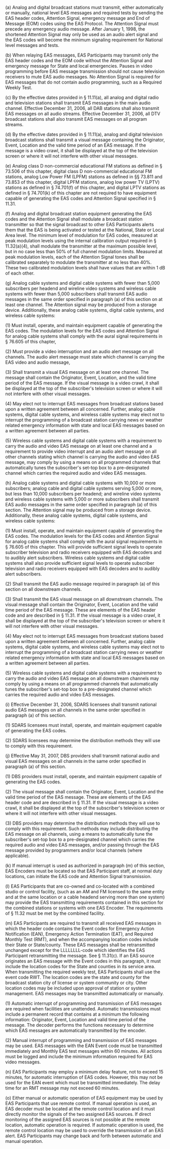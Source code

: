 (a) Analog and digital broadcast stations must transmit, either automatically or manually, national level EAS messages and required tests by sending the EAS header codes, Attention Signal, emergency message and End of Message (EOM) codes using the EAS Protocol. The Attention Signal must precede any emergency audio message. After January 1, 1998, the shortened Attention Signal may only be used as an audio alert signal and the EAS codes will become the minimum signaling requirement for National level messages and tests.

(b) When relaying EAS messages, EAS Participants may transmit only the EAS header codes and the EOM code without the Attention Signal and emergency message for State and local emergencies. Pauses in video programming before EAS message transmission should not cause television receivers to mute EAS audio messages. No Attention Signal is required for EAS messages that do not contain audio programming, such as a Required Weekly Test.

(c) By the effective dates provided in § 11.11(a), all analog and digital radio and television stations shall transmit EAS messages in the main audio channel. Effective December 31, 2006, all DAB stations shall also transmit EAS messages on all audio streams. Effective December 31, 2006, all DTV broadcast stations shall also transmit EAS messages on all program streams.

(d) By the effective dates provided in § 11.11(a), analog and digital television broadcast stations shall transmit a visual message containing the Originator, Event, Location and the valid time period of an EAS message. If the message is a video crawl, it shall be displayed at the top of the television screen or where it will not interfere with other visual messages.

(e) Analog class D non-commercial educational FM stations as defined in § 73.506 of this chapter, digital class D non-commercial educational FM stations, analog Low Power FM (LPFM) stations as defined in §§ 73.811 and 73.853 of this chapter, digital LPFM stations, analog low power TV (LPTV) stations as defined in § 74.701(f) of this chapter, and digital LPTV stations as defined in § 74.701(k) of this chapter are not required to have equipment capable of generating the EAS codes and Attention Signal specified in § 11.31.

(f) Analog and digital broadcast station equipment generating the EAS codes and the Attention Signal shall modulate a broadcast station transmitter so that the signal broadcast to other EAS Participants alerts them that the EAS is being activated or tested at the National, State or Local Area level. The minimum level of modulation for EAS codes, measured at peak modulation levels using the internal calibration output required in § 11.32(a)(4), shall modulate the transmitter at the maximum possible level, but in no case less than 50% of full channel modulation limits. Measured at peak modulation levels, each of the Attention Signal tones shall be calibrated separately to modulate the transmitter at no less than 40%. These two calibrated modulation levels shall have values that are within 1 dB of each other.

(g) Analog cable systems and digital cable systems with fewer than 5,000 subscribers per headend and wireline video systems and wireless cable systems with fewer than 5,000 subscribers shall transmit EAS audio messages in the same order specified in paragraph (a) of this section on at least one channel. The Attention signal may be produced from a storage device. Additionally, these analog cable systems, digital cable systems, and wireless cable systems:

(1) Must install, operate, and maintain equipment capable of generating the EAS codes. The modulation levels for the EAS codes and Attention Signal for analog cable systems shall comply with the aural signal requirements in § 76.605 of this chapter,

(2) Must provide a video interruption and an audio alert message on all channels. The audio alert message must state which channel is carrying the EAS video and audio message,

(3) Shall transmit a visual EAS message on at least one channel. The message shall contain the Originator, Event, Location, and the valid time period of the EAS message. If the visual message is a video crawl, it shall be displayed at the top of the subscriber's television screen or where it will not interfere with other visual messages.

(4) May elect not to interrupt EAS messages from broadcast stations based upon a written agreement between all concerned. Further, analog cable systems, digital cable systems, and wireless cable systems may elect not to interrupt the programming of a broadcast station carrying news or weather related emergency information with state and local EAS messages based on a written agreement between all parties.

(5) Wireless cable systems and digital cable systems with a requirement to carry the audio and video EAS message on at least one channel and a requirement to provide video interrupt and an audio alert message on all other channels stating which channel is carrying the audio and video EAS message, may comply by using a means on all programmed channels that automatically tunes the subscriber's set-top box to a pre-designated channel which carries the required audio and video EAS messages.

(h) Analog cable systems and digital cable systems with 10,000 or more subscribers; analog cable and digital cable systems serving 5,000 or more, but less than 10,000 subscribers per headend; and wireline video systems and wireless cable systems with 5,000 or more subscribers shall transmit EAS audio messages in the same order specified in paragraph (a) of this section. The Attention signal may be produced from a storage device. Additionally, these analog cable systems, digital cable systems, and wireless cable systems:

(1) Must install, operate, and maintain equipment capable of generating the EAS codes. The modulation levels for the EAS codes and Attention Signal for analog cable systems shall comply with the aural signal requirements in § 76.605 of this chapter. This will provide sufficient signal levels to operate subscriber television and radio receivers equipped with EAS decoders and to audibly alert subscribers. Wireless cable systems and digital cable systems shall also provide sufficient signal levels to operate subscriber television and radio receivers equipped with EAS decoders and to audibly alert subscribers.

(2) Shall transmit the EAS audio message required in paragraph (a) of this section on all downstream channels.

(3) Shall transmit the EAS visual message on all downstream channels. The visual message shall contain the Originator, Event, Location and the valid time period of the EAS message. These are elements of the EAS header code and are described in § 11.31. If the visual message is a video crawl, it shall be displayed at the top of the subscriber's television screen or where it will not interfere with other visual messages.

(4) May elect not to interrupt EAS messages from broadcast stations based upon a written agreement between all concerned. Further, analog cable systems, digital cable systems, and wireless cable systems may elect not to interrupt the programming of a broadcast station carrying news or weather related emergency information with state and local EAS messages based on a written agreement between all parties.

(5) Wireless cable systems and digital cable systems with a requirement to carry the audio and video EAS message on all downstream channels may comply by using a means on all programmed channels that automatically tunes the subscriber's set-top box to a pre-designated channel which carries the required audio and video EAS messages.

(i) Effective December 31, 2006, SDARS licensees shall transmit national audio EAS messages on all channels in the same order specified in paragraph (a) of this section.

(1) SDARS licensees must install, operate, and maintain equipment capable of generating the EAS codes.

(2) SDARS licensees may determine the distribution methods they will use to comply with this requirement.

(j) Effective May 31, 2007, DBS providers shall transmit national audio and visual EAS messages on all channels in the same order specified in paragraph (a) of this section.

(1) DBS providers must install, operate, and maintain equipment capable of generating the EAS codes.

(2) The visual message shall contain the Originator, Event, Location and the valid time period of the EAS message. These are elements of the EAS header code and are described in § 11.31. If the visual message is a video crawl, it shall be displayed at the top of the subscriber's television screen or where it will not interfere with other visual messages.

(3) DBS providers may determine the distribution methods they will use to comply with this requirement. Such methods may include distributing the EAS message on all channels, using a means to automatically tune the subscriber's set-top box to a pre-designated channel which carries the required audio and video EAS messages, and/or passing through the EAS message provided by programmers and/or local channels (where applicable).

(k) If manual interrupt is used as authorized in paragraph (m) of this section, EAS Encoders must be located so that EAS Participant staff, at normal duty locations, can initiate the EAS code and Attention Signal transmission.

(l) EAS Participants that are co-owned and co-located with a combined studio or control facility, (such as an AM and FM licensed to the same entity and at the same location or a cable headend serving more than one system) may provide the EAS transmitting requirements contained in this section for the combined stations or systems with one EAS Encoder. The requirements of § 11.32 must be met by the combined facility.

(m) EAS Participants are required to transmit all received EAS messages in which the header code contains the Event codes for Emergency Action Notification (EAN), Emergency Action Termination (EAT), and Required Monthly Test (RMT), and when the accompanying location codes include their State or State/county. These EAS messages shall be retransmitted unchanged except for the LLLLLLLL-code which identifies the EAS Participant retransmitting the message. See § 11.31(c). If an EAS source originates an EAS message with the Event codes in this paragraph, it must include the location codes for the State and counties in its service area. When transmitting the required weekly test, EAS Participants shall use the event code RWT. The location codes are the state and county for the broadcast station city of license or system community or city. Other location codes may be included upon approval of station or system management. EAS messages may be transmitted automatically or manually.

(1) Automatic interrupt of programming and transmission of EAS messages are required when facilities are unattended. Automatic transmissions must include a permanent record that contains at a minimum the following information: Originator, Event, Location and valid time period of the message. The decoder performs the functions necessary to determine which EAS messages are automatically transmitted by the encoder.

(2) Manual interrupt of programming and transmission of EAS messages may be used. EAS messages with the EAN Event code must be transmitted immediately and Monthly EAS test messages within 60 minutes. All actions must be logged and include the minimum information required for EAS video messages.

(n) EAS Participants may employ a minimum delay feature, not to exceed 15 minutes, for automatic interruption of EAS codes. However, this may not be used for the EAN event which must be transmitted immediately. The delay time for an RMT message may not exceed 60 minutes.

(o) Either manual or automatic operation of EAS equipment may be used by EAS Participants that use remote control. If manual operation is used, an EAS decoder must be located at the remote control location and it must directly monitor the signals of the two assigned EAS sources. If direct monitoring of the assigned EAS sources is not possible at the remote location, automatic operation is required. If automatic operation is used, the remote control location may be used to override the transmission of an EAS alert. EAS Participants may change back and forth between automatic and manual operation.

